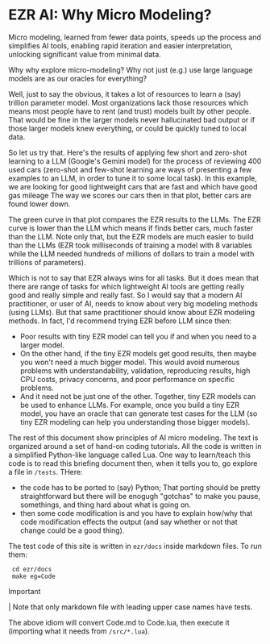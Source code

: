 # EZR AI: Why Micro Modeling?

Micro modeling, learned from fewer data points, speeds up the process
and simplifies AI tools, enabling rapid iteration and easier
interpretation, unlocking significant value from minimal data.

Why why explore micro-modeling? Why not just (e.g.) use large language models are as our oracles for everything?

Well, just to say the obvious, it takes a lot of resources to learn a (say) trillion parameter model. Most organizations lack those resources
which  means most people have to rent (and trust) models built by other people.
That would be fine in the larger models never hallucinated bad output
or if those larger models knew everything, or could be quickly tuned to local data.  

So let us try that. Here's the results of
applying few short and zero-shot learning to a LLM (Google's Gemini model) for the process of reviewing 400 used cars 
(zero-shot and few-shot learning are ways of presenting a few examples to an LLM, in order to tune it to some local task).
In this example,  we are looking for good lightweight cars
that are fast and which have good gas mileage 
The way we scores our cars then in that plot, better cars are found lower down. 

The green curve in that plot compares the EZR results to the LLMs. 
The EZR curve is lower than the LLM which means if finds better cars, much faster than the LLM.
Note only that, but the EZR models are much easier to build than the LLMs  (EZR took
milliseconds of training a model with 8 variables while the LLM needed hundreds of millions of dollars to train a model with trillions of parameters). 

Which is not to say that EZR always wins for all tasks. But it does mean that there are range of tasks for which lightweight AI tools are getting really good and really simple and really fast.
So I would say that a modern AI practitioner, or user of AI, needs to know about very big modeling methods (using LLMs). But that same practitioner should
know about  EZR modeling methods. In fact, I'd recommend trying EZR before LLM since then:

- Poor results with tiny EZR  model can tell you if and when you need to a larger model.
- On the other hand, if the tiny EZR models get good results, then maybe you won't need a much bigger model. This would avoid numerous problems
   with understandability, validation, reproducing results, high CPU costs, privacy concerns, and poor performance on specific problems.
- And it need not be just one of the other. Together, tiny EZR  models can be used to enhance LLMs. For 
   example, once you build a  tiny EZR model, you have an oracle that can generate test cases for the LLM (so tiny EZR modeling can help you understanding those bigger models).

The rest of this document show
principles of AI micro modeling. The text
is organized around a set of hand-on
coding tutorials. All the code is written in a simplified Python-like language called Lua.
One way to learn/teach this code is to read this briefing document then, when it tells you to,
go explore a file in 
`/tests`. THere:
- the code has to be ported to (say) Python; That porting should be pretty straightforward but there will be enogugh "gotchas" to make you pause, somethings, and thing hard about
    what is going on.
- then some code modification is and you have to explain
how/why that code modification effects the output (and say whether or not that change could be a good thing).

The test code of this site is written  in `ezr/docs` inside markdown files. To run them:

     cd ezr/docs
     make eg=Code

> [!IMPORTANT]
| Note that only markdown file with leading upper case names have tests.

The above idiom will convert Code.md to Code.lua, then execute it
(importing what it needs from `/src/*.lua`).

